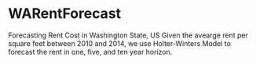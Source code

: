 # WARentForecast
Forecasting Rent Cost in Washington State, US
Given the avearge rent per square feet between 2010 and 2014, we use Holter-Winters Model to forecast the rent in one, five, and ten year horizon.

